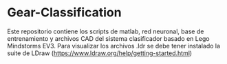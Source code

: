 # Gear-Classification
Este repositorio contiene los scripts de matlab, red neuronal, base de entrenamiento y archivos CAD del sistema clasificador basado en Lego Mindstorms EV3.
Para visualizar los archivos .ldr se debe tener instalado la suite de LDraw (https://www.ldraw.org/help/getting-started.html)
